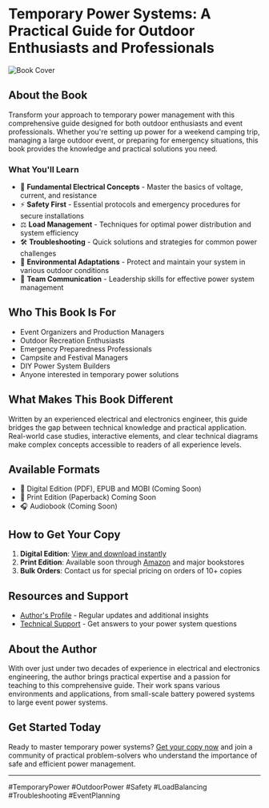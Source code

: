 # Temporary Power Systems: A Practical Guide for Outdoor Enthusiasts and Professionals

![Book Cover](assets/book-cover.png)

## About the Book

Transform your approach to temporary power management with this comprehensive guide designed for both outdoor enthusiasts and event professionals. Whether you're setting up power for a weekend camping trip, managing a large outdoor event, or preparing for emergency situations, this book provides the knowledge and practical solutions you need.

### What You'll Learn

- 🔌 **Fundamental Electrical Concepts** - Master the basics of voltage, current, and resistance
- ⚡ **Safety First** - Essential protocols and emergency procedures for secure installations
- ⚖️ **Load Management** - Techniques for optimal power distribution and system efficiency
- 🛠️ **Troubleshooting** - Quick solutions and strategies for common power challenges
- 🌲 **Environmental Adaptations** - Protect and maintain your system in various outdoor conditions
- 👥 **Team Communication** - Leadership skills for effective power system management

## Who This Book Is For

- Event Organizers and Production Managers
- Outdoor Recreation Enthusiasts
- Emergency Preparedness Professionals
- Campsite and Festival Managers
- DIY Power System Builders
- Anyone interested in temporary power solutions

## What Makes This Book Different

Written by an experienced electrical and electronics engineer, this guide bridges the gap between technical knowledge and practical application. Real-world case studies, interactive elements, and clear technical diagrams make complex concepts accessible to readers of all experience levels.

## Available Formats

- 📱 Digital Edition (PDF), EPUB and MOBI (Coming Soon)
- 📖 Print Edition (Paperback) Coming Soon
- 🎧 Audiobook (Coming Soon)

## How to Get Your Copy

1. **Digital Edition**: [View and download instantly](#)
2. **Print Edition**: Available soon through [Amazon](#) and major bookstores
3. **Bulk Orders**: Contact us for special pricing on orders of 10+ copies

## Resources and Support

- [Author's Profile](https://www.linkedin.com/in/eaguilarpelaez/) - Regular updates and additional insights
- [Technical Support](https://github.com/edu-ap/temp-power-grids/issues) - Get answers to your power system questions

## About the Author

With over just under two decades of experience in electrical and electronics engineering, the author brings practical expertise and a passion for teaching to this comprehensive guide. Their work spans various environments and applications, from small-scale battery powered systems to large event power systems.

## Get Started Today

Ready to master temporary power systems? [Get your copy now](https://github.com/edu-ap/temp-power-grids/blob/main/book.pdf) and join a community of practical problem-solvers who understand the importance of safe and efficient power management.

---

#TemporaryPower #OutdoorPower #Safety #LoadBalancing #Troubleshooting #EventPlanning
